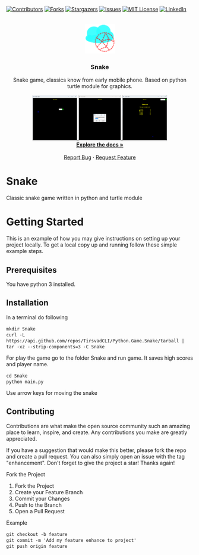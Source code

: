[![Contributors][contributors-shield]][contributors-url]
[![Forks][forks-shield]][forks-url]
[![Stargazers][stars-shield]][stars-url]
[![Issues][issues-shield]][issues-url]
[![MIT License][license-shield]][license-url]
[![LinkedIn][linkedin-shield]][linkedin-url]


<!-- PROJECT LOGO -->
<br />
<div align="center">
  <a href="https://github.com/TirsvadCLI/Python.Game.Snake">
    <img src="images/logo.png" alt="Logo" width="80" height="80">
  </a>

  <h3 align="center">Snake</h3>

  <p align="center">
    Snake game, classics know from early mobile phone. Based on python turtle module for graphics.
    <br />
    <br />
    <a href="https://github.com/TirsvadCLI/Python.Game.Snake/blob/main/images/snake01.png">
      <img src="images/screenshot01.png" alt="screenshot" width="120" height="120">
    </a>
    <a href="https://github.com/TirsvadCLI/Python.Game.Snake/blob/main/images/snake01.png">
      <img src="images/screenshot02.png" alt="screenshot" height="120">
    </a>
    <a href="https://github.com/TirsvadCLI/Python.Game.Snake/blob/main/images/snake01.png">
      <img src="images/screenshot03.png" alt="screenshot" width="120" height="120">
    </a>
    <br />
    <a href="https://github.com/TirsvadCLI/Python.Game.Snake"><strong>Explore the docs »</strong></a>
    <br />
    <br />
    <a href="https://github.com/TirsvadCLI/Python.Game.Snake/issues/new?labels=bug&template=bug-report---.md">Report Bug</a>
    ·
    <a href="https://github.com/TirsvadCLI/Python.Game.Snake/issues/new?labels=enhancement&template=feature-request---.md">Request Feature</a>
  </p>
</div>


# Snake
Classic snake game written in python and turtle module

# Getting Started
This is an example of how you may give instructions on setting up your project locally. To get a local copy up and running follow these simple example steps.

## Prerequisites
You have python 3 installed.

## Installation
In a terminal do following

```console
mkdir Snake
curl -L https://api.github.com/repos/TirsvadCLI/Python.Game.Snake/tarball | tar -xz --strip-components=3 -C Snake
```

For play the game go to the folder Snake and run game.
It saves high scores and player name.

```commandline
cd Snake
python main.py
```

Use arrow keys for moving the snake

## Contributing

Contributions are what make the open source community such an amazing place to learn, inspire, and create. Any contributions you make are greatly appreciated.

If you have a suggestion that would make this better, please fork the repo and create a pull request. You can also simply open an issue with the tag "enhancement". Don't forget to give the project a star! Thanks again!

Fork the Project

<ol>
    <li>Fork the Project</li>
    <li>Create your Feature Branch</li>
    <li>Commit your Changes</li>
    <li>Push to the Branch</li>
    <li>Open a Pull Request</li>
</ol>

Example

```commandline
git checkout -b feature
git commit -m 'Add my feature enhance to project'
git push origin feature
```

<!-- MARKDOWN LINKS & IMAGES -->
<!-- https://www.markdownguide.org/basic-syntax/#reference-style-links -->
[contributors-shield]: https://img.shields.io/github/contributors/TirsvadCLI/Python.Game.Snake?style=for-the-badge
[contributors-url]: https://github.com/[github-repo]/graphs/contributors
[forks-shield]: https://img.shields.io/github/forks/TirsvadCLI/Python.Game.Snake?style=for-the-badge
[forks-url]: https://github.com/TirsvadCLI/Python.Game.Snake/network/members
[stars-shield]: https://img.shields.io/github/stars/TirsvadCLI/Python.Game.Snake?style=for-the-badge
[stars-url]: https://github.com/TirsvadCLI/Python.Game.Snake/stargazers
[issues-shield]: https://img.shields.io/github/issues/TirsvadCLI/Python.Game.Snake?style=for-the-badge
[issues-url]: https://github.com/TirsvadCLI/Python.Game.Snake/issues
[license-shield]: https://img.shields.io/github/license/TirsvadCLI/Python.Game.Snake?style=for-the-badge
[license-url]: https://github.com/TirsvadCLI/Python.Game.Snake/blob/master/LICENSE.txt
[linkedin-shield]: https://img.shields.io/badge/-LinkedIn-black.svg?style=for-the-badge&logo=linkedin&colorB=555
[linkedin-url]: https://www.linkedin.com/in/jens-tirsvad-nielsen-13b795b9/
